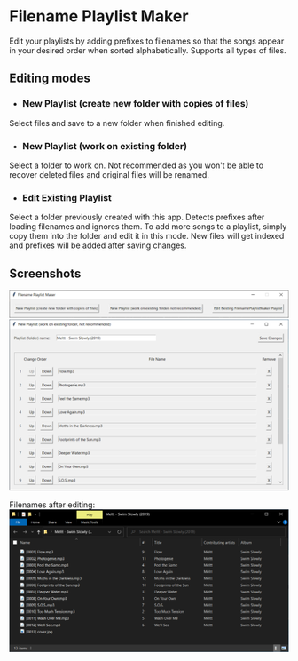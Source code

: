 # Filename Playlist Maker
Edit your playlists by adding prefixes to filenames so that the songs appear in your desired order when sorted alphabetically. Supports all types of files.

## Editing modes
- ### New Playlist (create new folder with copies of files)
Select files and save to a new folder when finished editing.
- ### New Playlist (work on existing folder)
Select a folder to work on. Not recommended as you won't be able to recover deleted files and original files will be renamed.
- ### Edit Existing Playlist
Select a folder previously created with this app. Detects prefixes after loading filenames and ignores them. To add more songs to a playlist, simply copy them into the folder and edit it in this mode. New files will get indexed and prefixes will be added after saving changes.

## Screenshots
![Screenshot 1](/screenshots/1.png)
![Screenshot 2](/screenshots/2.png)

Filenames after editing:
![Screenshot 3](/screenshots/3.png)
